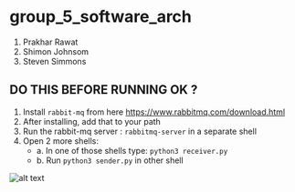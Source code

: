# group_5_software_arch
1. Prakhar Rawat
2. Shimon Johnsom
3. Steven Simmons




## DO THIS BEFORE RUNNING OK ?
 1. Install `rabbit-mq` from here https://www.rabbitmq.com/download.html
 2. After installing, add that to your path
 3. Run the rabbit-mq server : `rabbitmq-server` in a separate shell
 4. Open 2 more shells:
    * a. In one of those shells type: `python3 receiver.py`
    * b. Run `python3 sender.py` in other shell  


![alt text](https://github.com/prakharrr/assets/group_5_software_arch/blob/master/PROJECT_HEART.png "HERE")
